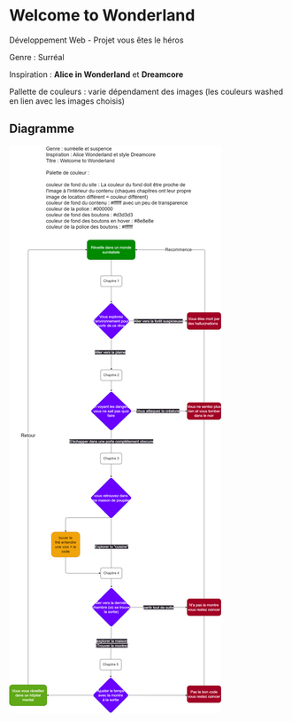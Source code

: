 # Welcome to Wonderland

Développement Web - Projet vous êtes le héros

Genre : Surréal

Inspiration : **Alice in Wonderland** et **Dreamcore**

Pallette de couleurs : varie dépendament des images (les couleurs washed en lien avec les images choisis)

## Diagramme 

![image png du diagramme](/assets/drawio/shema.drawio%20copy.png)
